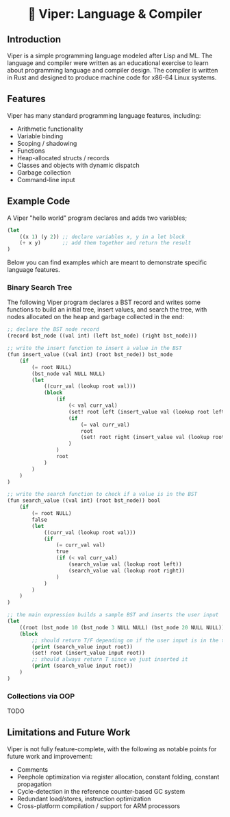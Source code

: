 <!-- Logo and Title Section -->
<h1 align="center">🐍  Viper: Language & Compiler</h1>

## Introduction

Viper is a simple programming language modeled after Lisp and ML. The language and compiler were written as an educational exercise to learn about programming language and compiler design. The compiler is written in Rust and designed to produce machine code for x86-64 Linux systems. 

## Features 

Viper has many standard programming language features, including:
- Arithmetic functionality
- Variable binding
- Scoping / shadowing
- Functions
- Heap-allocated structs / records
- Classes and objects with dynamic dispatch
- Garbage collection
- Command-line input

## Example Code

A Viper "hello world" program declares and adds two variables;
```lisp
(let
    ((x 1) (y 2)) ;; declare variables x, y in a let block
    (+ x y)       ;; add them together and return the result
)
```

Below you can find examples which are meant to demonstrate specific language features.

### Binary Search Tree

The following Viper program declares a BST record and writes some functions to build an initial tree, insert values, and search the tree, with nodes allocated on the heap and garbage collected in the end:

```lisp
;; declare the BST node record
(record bst_node ((val int) (left bst_node) (right bst_node)))

;; write the insert function to insert a value in the BST
(fun insert_value ((val int) (root bst_node)) bst_node
    (if
        (= root NULL)
        (bst_node val NULL NULL)
        (let
            ((curr_val (lookup root val)))
            (block
                (if
                    (< val curr_val)
                    (set! root left (insert_value val (lookup root left)))
                    (if
                        (= val curr_val)
                        root
                        (set! root right (insert_value val (lookup root right)))
                    )
                )
                root
            )
        )
    )
)

;; write the search function to check if a value is in the BST
(fun search_value ((val int) (root bst_node)) bool
    (if
        (= root NULL) 
        false
        (let
            ((curr_val (lookup root val)))
            (if 
                (= curr_val val)
                true
                (if (< val curr_val)
                    (search_value val (lookup root left))
                    (search_value val (lookup root right))
                )
            )
        )
    )
)

;; the main expression builds a sample BST and inserts the user input
(let
    ((root (bst_node 10 (bst_node 3 NULL NULL) (bst_node 20 NULL NULL))))
    (block 
        ;; should return T/F depending on if the user input is in the tree already
        (print (search_value input root))
        (set! root (insert_value input root))
        ;; should always return T since we just inserted it
        (print (search_value input root))
    )
)
```

### Collections via OOP

TODO

## Limitations and Future Work

Viper is not fully feature-complete, with the following as notable points for future work and improvement:
- Comments
- Peephole optimization via register allocation, constant folding, constant propagation
- Cycle-detection in the reference counter-based GC system
- Redundant load/stores, instruction optimization
- Cross-platform compilation / support for ARM processors